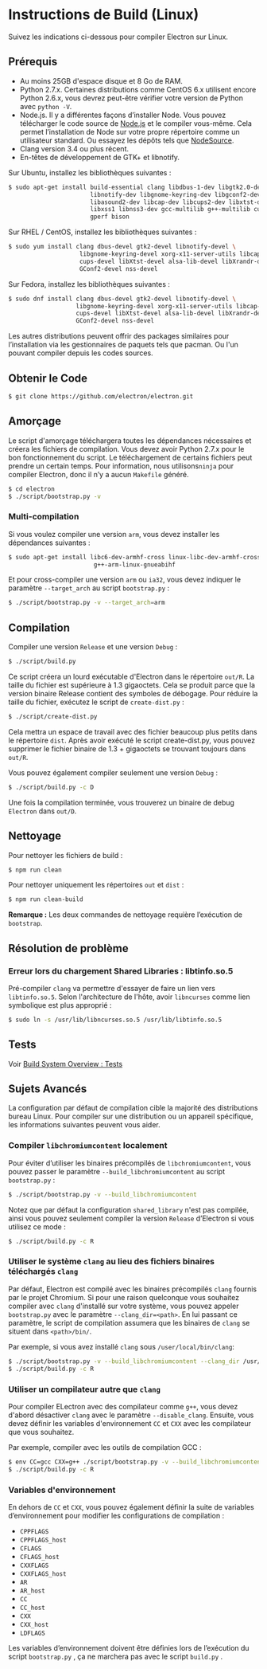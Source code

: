 # Instructions de Build (Linux)

Suivez les indications ci-dessous pour compiler Electron sur Linux.

## Prérequis

* Au moins 25GB d'espace disque et 8 Go de RAM.
* Python 2.7.x. Certaines distributions comme CentOS 6.x utilisent encore Python 2.6.x, vous devrez peut-être vérifier votre version de Python avec `python -V`.
* Node.js. Il y a différentes façons d’installer Node. Vous pouvez télécharger le code source de [Node.js](http://nodejs.org) et le compiler vous-même. Cela permet l’installation de Node sur votre propre répertoire comme un utilisateur standard. Ou essayez les dépôts tels que [NodeSource](https://nodesource.com/blog/nodejs-v012-iojs-and-the-nodesource-linux-repositories).
* Clang version 3.4 ou plus récent.
* En-têtes de développement de GTK+ et libnotify.

Sur Ubuntu, installez les bibliothèques suivantes :

```bash
$ sudo apt-get install build-essential clang libdbus-1-dev libgtk2.0-dev \
                       libnotify-dev libgnome-keyring-dev libgconf2-dev \
                       libasound2-dev libcap-dev libcups2-dev libxtst-dev \
                       libxss1 libnss3-dev gcc-multilib g++-multilib curl \
                       gperf bison
```

Sur RHEL / CentOS, installez les bibliothèques suivantes :

```bash
$ sudo yum install clang dbus-devel gtk2-devel libnotify-devel \
                    libgnome-keyring-devel xorg-x11-server-utils libcap-devel \
                    cups-devel libXtst-devel alsa-lib-devel libXrandr-devel \
                    GConf2-devel nss-devel
```

Sur Fedora, installez les bibliothèques suivantes :

```bash
$ sudo dnf install clang dbus-devel gtk2-devel libnotify-devel \
                   libgnome-keyring-devel xorg-x11-server-utils libcap-devel \
                   cups-devel libXtst-devel alsa-lib-devel libXrandr-devel \
                   GConf2-devel nss-devel
```

Les autres distributions peuvent offrir des packages similaires pour l’installation via les gestionnaires de paquets tels que pacman. Ou l'un pouvant compiler depuis les codes sources.

## Obtenir le Code

```bash
$ git clone https://github.com/electron/electron.git
```

## Amorçage

Le script d'amorçage téléchargera toutes les dépendances nécessaires et créera les fichiers de compilation. Vous devez avoir Python 2.7.x pour le bon fonctionnement du script. Le téléchargement de certains fichiers peut prendre un certain temps. Pour information, nous utilisons`ninja` pour compiler Electron, donc il n’y a aucun `Makefile` généré.

```bash
$ cd electron
$ ./script/bootstrap.py -v
```

### Multi-compilation

Si vous voulez compiler une version `arm`, vous devez installer les dépendances suivantes :

```bash
$ sudo apt-get install libc6-dev-armhf-cross linux-libc-dev-armhf-cross \
                        g++-arm-linux-gnueabihf
```

Et pour cross-compiler une version `arm` ou `ia32`, vous devez indiquer le paramètre `--target_arch` au script `bootstrap.py` :

```bash
$ ./script/bootstrap.py -v --target_arch=arm
```

## Compilation

Compiler une version `Release` et une version `Debug` :

```bash
$ ./script/build.py
```

Ce script créera un lourd exécutable d'Electron dans le répertoire `out/R`. La taille du fichier est supérieure à 1.3 gigaoctets. Cela se produit parce que la version binaire Release contient des symboles de débogage. Pour réduire la taille du fichier, exécutez le script de `create-dist.py` :

```bash
$ ./script/create-dist.py
```

Cela mettra un espace de travail avec des fichier beaucoup plus petits dans le répertoire `dist`. Après avoir exécuté le script create-dist.py, vous pouvez supprimer le fichier binaire de 1.3 + gigaoctets se trouvant toujours dans `out/R`.

Vous pouvez également compiler seulement une version `Debug` :

```bash
$ ./script/build.py -c D
```

Une fois la compilation terminée, vous trouverez un binaire de debug `Electron` dans `out/D`.

## Nettoyage

Pour nettoyer les fichiers de build :

```bash
$ npm run clean
```

Pour nettoyer uniquement les répertoires `out` et `dist` :

```bash
$ npm run clean-build
```

**Remarque :** Les deux commandes de nettoyage requière l’exécution de `bootstrap`.

## Résolution de problème

### Erreur lors du chargement Shared Libraries : libtinfo.so.5

Pré-compiler `clang` va permettre d'essayer de faire un lien vers `libtinfo.so.5`. Selon l'architecture de l'hôte, avoir `libncurses` comme lien symbolique est plus approprié :

```bash
$ sudo ln -s /usr/lib/libncurses.so.5 /usr/lib/libtinfo.so.5
```

## Tests

Voir [Build System Overview : Tests](build-system-overview.md#tests)

## Sujets Avancés

La configuration par défaut de compilation cible la majorité des distributions bureau Linux. Pour compiler sur une distribution ou un appareil spécifique, les informations suivantes peuvent vous aider.

### Compiler `libchromiumcontent` localement

Pour éviter d’utiliser les binaires précompilés de `libchromiumcontent`, vous pouvez passer le paramètre `--build_libchromiumcontent` au script `bootstrap.py` :

```bash
$ ./script/bootstrap.py -v --build_libchromiumcontent
```

Notez que par défaut la configuration `shared_library` n'est pas compilée, ainsi vous pouvez seulement compiler la version `Release` d’Electron si vous utilisez ce mode :

```bash
$ ./script/build.py -c R
```

### Utiliser le système `clang` au lieu des fichiers binaires téléchargés `clang`

Par défaut, Electron est compilé avec les binaires précompilés `clang` fournis par le projet Chromium. Si pour une raison quelconque vous souhaitez compiler avec `clang` d'installé sur votre système, vous pouvez appeler `bootstrap.py` avec le paramètre `--clang_dir=<path>`. En lui passant ce paramètre, le script de compilation assumera que les binaires de `clang` se situent dans `<path>/bin/`.

Par exemple, si vous avez installé `clang` sous `/user/local/bin/clang`:

```bash
$ ./script/bootstrap.py -v --build_libchromiumcontent --clang_dir /usr/local
$ ./script/build.py -c R
```

### Utiliser un compilateur autre que `clang`

Pour compiler ELectron avec des compilateur comme `g++`, vous devez d'abord désactiver `clang` avec le paramètre `--disable_clang`. Ensuite, vous devez définir les variables d'environnement `CC` et `CXX` avec les compilateur que vous souhaitez.

Par exemple, compiler avec les outils de compilation GCC :

```bash
$ env CC=gcc CXX=g++ ./script/bootstrap.py -v --build_libchromiumcontent --disable_clang
$ ./script/build.py -c R
```

### Variables d'environnement

En dehors de `CC` et `CXX`, vous pouvez également définir la suite de variables d’environnement pour modifier les configurations de compilation :

* `CPPFLAGS`
* `CPPFLAGS_host`
* `CFLAGS`
* `CFLAGS_host`
* `CXXFLAGS`
* `CXXFLAGS_host`
* `AR`
* `AR_host`
* `CC`
* `CC_host`
* `CXX`
* `CXX_host`
* `LDFLAGS`

Les variables d’environnement doivent être définies lors de l’exécution du script `bootstrap.py` , ça ne marchera pas avec le script `build.py` .